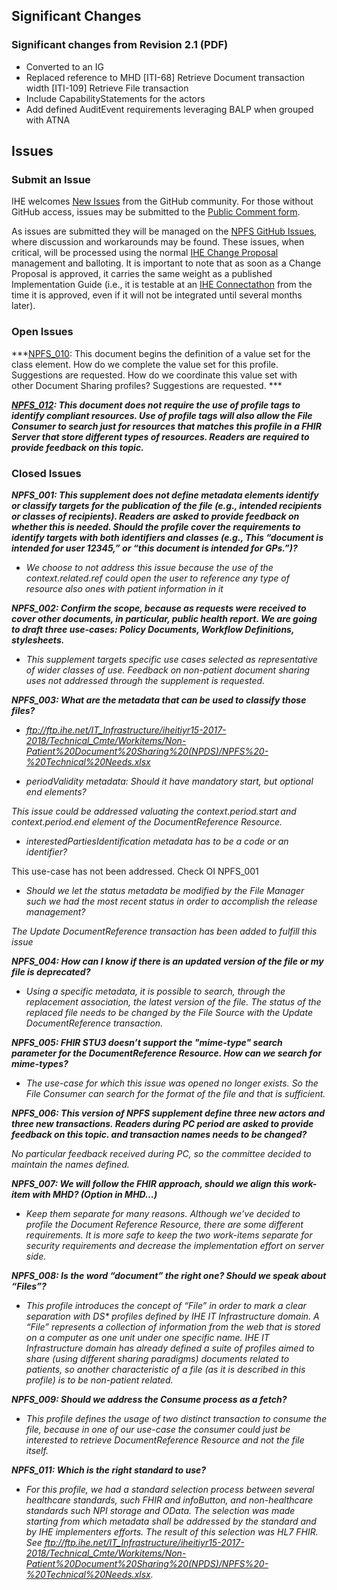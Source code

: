 ## Significant Changes

### Significant changes from Revision 2.1 (PDF)

- Converted to an IG
- Replaced reference to MHD [ITI-68] Retrieve Document transaction width [ITI-109] Retrieve File transaction 
- Include CapabilityStatements for the actors
- Add defined AuditEvent requirements leveraging BALP when grouped with ATNA

## Issues

### Submit an Issue

IHE welcomes [New Issues](https://github.com/IHE/ITI.NPFS/issues/new/choose) from the GitHub community. 
For those without GitHub access, issues may be submitted to the [Public Comment form](https://www.ihe.net/resources/public_comment/).

As issues are submitted they will be managed on the [NPFS GitHub Issues](https://github.com/IHE/ITI.NPFS/issues), where discussion and workarounds may be found. These issues, when critical, will be processed using the normal [IHE Change Proposal](https://wiki.ihe.net/index.php/Category:CPs) management and balloting. 
It is important to note that as soon as a Change Proposal is approved, it carries the same weight as a published Implementation Guide (i.e., it is testable at an [IHE Connectathon](https://www.ihe.net/participate/connectathon/) from the time it is approved, even if it will not be integrated until several months later).

### Open Issues

***[NPFS_010](https://github.com/IHE/ITI.NPFS/issues/5): This document begins the definition of a value set for the
class element. How do we complete the value set for this profile.
Suggestions are requested. How do we coordinate this value set with
other Document Sharing profiles? Suggestions are requested. ***

***[NPFS_012](https://github.com/IHE/ITI.NPFS/issues/6): This document does not require the use of profile tags to
identify compliant resources. Use of profile tags will also allow the
File Consumer to search just for resources that matches this profile in
a FHIR Server that store different types of resources. Readers are
required to provide feedback on this topic.***

### Closed Issues

***NPFS_001: This supplement does not define metadata elements identify
or classify targets for the publication of the file (e.g., intended
recipients or classes of recipients). Readers are asked to provide
feedback on whether this is needed. Should the profile cover the
requirements to identify targets with both identifiers and classes
(e.g., This “document is intended for user 12345,” or “this document is
intended for GPs.”)?***

- *We choose to not address this issue because the use of the
  context.related.ref could open the user to reference any type of
  resource also ones with patient information in it*

***NPFS_002: Confirm the scope, because as requests were received to
cover other documents, in particular, public health report. We are going
to draft three use-cases: Policy Documents, Workflow Definitions,
stylesheets.***

- *This supplement targets specific use cases selected as representative
  of wider classes of use. Feedback on non-patient document sharing uses
  not addressed through the supplement is requested.*

***NPFS_003: What are the metadata that can be used to classify those
files?***

- *ftp://ftp.ihe.net/IT_Infrastructure/iheitiyr15-2017-2018/Technical_Cmte/Workitems/Non-Patient%20Document%20Sharing%20(NPDS)/NPFS%20-%20Technical%20Needs.xlsx*

- *periodValidity metadata: Should it have mandatory start, but optional
  end elements?*

*This issue could be addressed valuating the context.period.start and
context.period.end element of the DocumentReference Resource.*

- *interestedPartiesIdentification metadata has to be a code or an
  identifier?*

This use-case has not been addressed. Check OI NPFS_001

- *Should we let the status metadata be modified by the File Manager
  such we had the most recent status in order to accomplish the release
  management?*

*The Update DocumentReference transaction has been added to fulfill this
issue*

***NPFS_004: How can I know if there is an updated version of the file
or my file is deprecated?***

- *Using a specific metadata, it is possible to search, through the
  replacement association, the latest version of the file. The status of
  the replaced file needs to be changed by the File Source with the
  Update DocumentReference transaction.*

***NPFS_005: FHIR STU3 doesn’t support the "mime-type" search parameter
for the DocumentReference Resource. How can we search for mime-types?***

- *The use-case for which this issue was opened no longer exists. So the
  File Consumer can search for the format of the file and that is
  sufficient.*

***NPFS_006: This version of NPFS supplement define three new actors and
three new transactions. Readers during PC period are asked to provide
feedback on this topic. and transaction names needs to be changed?***

*No particular feedback received during PC, so the committee decided to
maintain the names defined.*

***NPFS_007: We will follow the FHIR approach, should we align this
work-item with MHD? (Option in MHD…)***

- *Keep them separate for many reasons. Although we’ve decided to
  profile the Document Reference Resource, there are some different
  requirements. It is more safe to keep the two work-items separate for
  security requirements and decrease the implementation effort on server
  side.*

***NPFS_008: Is the word “document” the right one? Should we speak about
“Files”?***

- *This profile introduces the concept of “File” in order to mark a
  clear separation with DS\* profiles defined by IHE IT Infrastructure
  domain. A “File” represents a collection of information from the web
  that is stored on a computer as one unit under one specific name. IHE
  IT Infrastructure domain has already defined a suite of profiles aimed
  to share (using different sharing paradigms) documents related to
  patients, so another characteristic of a file (as it is described in
  this profile) is to be non-patient related.*

***NPFS_009: Should we address the Consume process as a fetch?***

- *This profile defines the usage of two distinct transaction to consume
  the file, because in one of our use-case the consumer could just be
  interested to retrieve DocumentReference Resource and not the file
  itself.*

***NPFS_011: Which is the right standard to use?***

- *For this profile, we had a standard selection process between several
  healthcare standards, such FHIR and infoButton, and non-healthcare
  standards such NPI storage and OData. The selection was made starting
  from which metadata shall be addressed by the standard and by IHE
  implementers efforts. The result of this selection was HL7 FHIR. See
  <ftp://ftp.ihe.net/IT_Infrastructure/iheitiyr15-2017-2018/Technical_Cmte/Workitems/Non-Patient%20Document%20Sharing%20(NPDS)/NPFS%20-%20Technical%20Needs.xlsx>.*